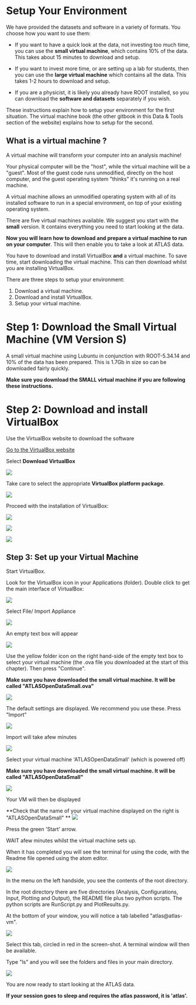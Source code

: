 # Setup Your Environment

We have provided the datasets and software in a variety of formats.  You choose how you want to use them:

* If you want to have a quick look at the data, not investing too much time, you can use the **small virtual machine**, which contains 10% of the data.  This takes about 15 minutes to download and setup.


* If you want to invest more time, or are setting up a lab for students, then you can use the **large virtual machine** which contains all the data.  This takes 1-2 hours to download and setup.


* If you are a physicist, it is likely you already have ROOT installed, so you can download the **software and datasets** separately if you wish.

These instructions explain how to setup your environment for the first situation.  The virtual machine book (the other gitbook in this Data & Tools section of the website) explains how to setup for the second.

## What is a virtual machine ?

A virtual machine will transform your computer into an analysis machine!

Your physical computer will be the "host", while the virtual machine will be a "guest". Most of the guest code runs unmodified, directly on the host computer, and the guest operating system "thinks" it's running on a real machine.

A virtual machine allows an unmodified operating system with all of its installed software to run in a special environment, on top of your existing operating system. 

There are five virtual machines available.
We suggest you start with the **small** version.  It contains everything you need to start looking at the data.

**Now you will learn how to download and prepare a virtual machine to run on your computer**.  This will then enable you to take a look at ATLAS data. 

You have to download and install VirtualBox **and** a virtual machine.  To save time, start downloading the  virtual machine.  This can then download whilst you are installing VirtualBox.

There are three steps to setup your environment:
1. Download a virtual machine.
2. Download and install VirtualBox.
3. Setup your virtual machine.

# Step 1: Download the Small Virtual Machine (VM Version S)

A small virtual machine using Lubuntu in conjunction with ROOT-5.34.14 and 10% of the data has been prepared. This is 1.7Gb in size so can be downloaded fairly quickly. 

**Make sure you download the SMALL virtual machine if you are following these instructions.**

# Step 2: Download and install VirtualBox

Use the VirtualBox website to download the software

<a href="https://www.virtualbox.org/" target="_blank"> Go to the VirtualBox website</a>

Select **Download VirtualBox**
 
![](Pictures/VB5.1.jpg)

Take care to select the appropriate **VirtualBox platform package**.


![](Pictures/DownloadVB.jpg)
 
Proceed with the installation of VirtualBox:

![](Pictures/VBinstall1.png)


![](Pictures/VBinstall2.png)


![](Pictures/VBinstall3.png)




## Step 3: Set up your Virtual Machine

Start VirtualBox.

Look for the VirtualBox icon in your Applications (folder). Double click to get the main interface of VirtualBox:


![](Pictures/VMempty.png)


Select File/ Import Appliance

![](Pictures/VMimportAppliance.png)


An empty text box will appear


![](Pictures/VMimportApplianceSelect.png)



Use the yellow folder icon on the right hand-side of the empty text box to select your virtual machine (the .ova file you downloaded at the start of this chapter).  Then press "Continue".

**Make sure you have downloaded the small virtual machine.  It will be called "ATLASOpenDataSmall.ova"**


![](Pictures/VMselectOVA.png)



The default settings are displayed.  We recommend you use these.  Press "Import"


![](Pictures/VMapplianceSettings.png)



Import will take afew minutes


![](Pictures/VMimporting.png)



Select your virtual machine 'ATLASOpenDataSmall' (which is powered off)

**Make sure you have downloaded the small virtual machine.  It will be called "ATLASOpenDataSmall"**

![](Pictures/VMpoweredOff.png)


Your VM will then be displayed

**Check that the name of your virtual machine displayed on the right is "ATLASOpenDataSmall"
**
![](Pictures/VMATLASopenDataSmall.png)


Press the green 'Start' arrow.


WAIT afew minutes whilst the virtual machine sets up.  

When it has completed you will see 
the terminal for using the code, with the Readme file opened using the atom editor.

![](Pictures/VMrunningREADME.png)

In the menu on the left handside, you see the contents of the root directory.

In the root directory there are five directories (Analysis, Configurations, Input, Plotting and Output), the README file plus two python scripts. The python scripts are RunScript.py and PlotResults.py. 


At the bottom of your window, you will notice a tab labelled "atlas@atlas-vm".

![](Pictures/VM-atlas.png)

Select this tab, circled in red in the screen-shot.  A terminal window will then be available. 

Type "ls" and you will see the folders and files in your main directory.

![](Pictures/VMterminalWindow.png)


You are now ready to start looking at the ATLAS data.

**If your session goes to sleep and requires the atlas password, it is 'atlas'.** 



